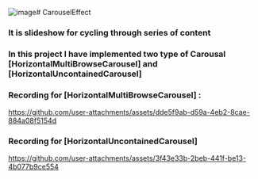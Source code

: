 ![image](https://github.com/user-attachments/assets/9aceeb9b-51ed-4432-8b1d-84c29fbfbfda)# CarouselEffect

### It is slideshow for cycling through series of content

### In this project I have implemented two type of Carousal **[HorizontalMultiBrowseCarousel]** and **[HorizontalUncontainedCarousel]**

### Recording for [HorizontalMultiBrowseCarousel] :
https://github.com/user-attachments/assets/dde5f9ab-d59a-4eb2-8cae-884a08f5154d
### Recording for [HorizontalUncontainedCarousel] 
https://github.com/user-attachments/assets/3f43e33b-2beb-441f-be13-4b077b9ce554
